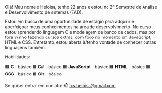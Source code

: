 Olá! Meu nome é Heloisa, tenho 22 anos e estou no 2º Semestre de Análise e Desenvolvimento de sistemas (EAD).

Estou em busca de uma oportunidade de estágio para adquirir e aperfeiçoar meus conhecimentos na área de desenvolvimento. No curso estou aprendendo linguagem C e modelagem de banco de dados, mas por fora venho fazendo cursos extras, com foco no momento em JavaScript, HTML e CSS. Entretanto, estou aberta à/tenho vontade de conhecer outras linguagens também.

Habilidades:

🟧‍ **C** - básico
🟧‍ **C#** - básico
🟧‍ **JavaScript** - básico
🟧‍ **HTML** - básico
🟧‍ **CSS** - básico
🟧‍ **Git** - básico


Se quiser entrar em contato:
📫 tcs.heloisa@gmail.com

<!---
tcshelo/tcshelo is a ✨ special ✨ repository because its `README.md` (this file) appears on your GitHub profile.
You can click the Preview link to take a look at your changes.
--->
